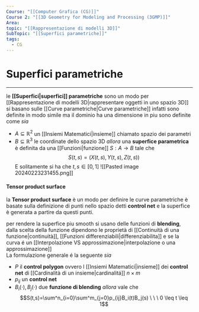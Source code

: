 ```yaml
---
Course: "[[Computer Grafica (CG)]]"
Course 2: "[[3D Geometry for Modeling and Processing (3GMP)]]"
Area: 
topic: "[[Rappresentazione di modelli 3D]]"
SubTopic: "[[Superfici parametriche]]"
tags:
  - CG
---
```


# Superfici parametriche
---
le __[[Superfici|superfici]] parametriche__ sono un modo per [[Rappresentazione di modelli 3D|rappresentare oggetti in uno spazio 3D]] si basano sulle [[Curve parametriche|Curve parametriche]] infatti sono definite in modo simile ma il dominio ha una dimensione in piu sono definite come 
_sia_ 
- $A \subseteq \mathbb{R}^2$ un [[Insiemi Matematici|insieme]] chiamato spazio dei parametri
- $B \subseteq \mathbb{R}^3$ le coordinate dello spazio 3D
_allora_ una __superfice parametrica__ è definita da una [[Funzioni|funzione]] $S:A\to B$ tale che $$S(t,s)=(X(t,s),Y(t,s),Z(t,s))$$
E solitamente si ha che $t,s \in [0,1]$
![[Pasted image 20240223231455.png]]

#### Tensor product surface
la __Tensor product surface__ è un modo per definire le curve parametriche 
è basate sulla definizione di punti nello spazio detti __control net__ e la superfice è generata a partire da questi punti. 

per rendere la superfice piu smooth si usano delle funzioni di __blending__, dalla scelta della funzione dipendono le proprietà di [[Continuità di una funzione|continuità]], [[Funzioni differenziabili|differenziabilita]] e se la curva é  un [[Interpolazione VS approssimazione|interpolazione o una approssimazione]]  
La formulazione generale é la seguente
_sia_
- $P$ il __control polygon__ ovvero l [[Insiemi Matematici|insieme]] dei __control net__ di [[Cardinalità di un insieme|cardinalitá]]  $n \times m$ 
- $p_{ij}$ un __control net__
- $B_i(\cdot),B_j(\cdot)$ due __funzione di blending__
_allora_ vale che $$S(t,s)=\sum^n_{i=0}\sum^m_{j=0}p_{ij}B_i(t)B_j(s) \ \ \ 0 \leq t \leq 1$$